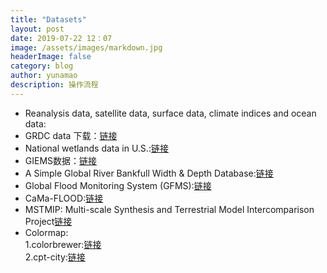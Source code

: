 ```yaml
---
title: "Datasets"
layout: post
date: 2019-07-22 12：07
image: /assets/images/markdown.jpg
headerImage: false
category: blog
author: yunamao
description: 操作流程
---
```


- Reanalysis data, satellite data, surface data, climate indices and ocean data: [](http://www.cgd.ucar.edu/cas/catalog/)
- GRDC data 下载：[链接](http://www.grdc.sr.unh.edu/html/Data/index.html) <br>
- National wetlands data in U.S.:[链接](https://www.fws.gov/wetlands/Data/Data-Download.html) <br>
- GIEMS数据：[链接](https://lerma.obspm.fr/spip.php?article91&lang=en) <br>
- A Simple Global River Bankfull Width & Depth Database:[链接](http://gaia.geosci.unc.edu/rivers/) <br>
- Global Flood Monitoring System (GFMS):[链接](http://flood.umd.edu/)
- CaMa-FLOOD:[链接](http://hydro.iis.u-tokyo.ac.jp/~yamadai/cama-flood/index.html) <br>
- MSTMIP: Multi-scale Synthesis and Terrestrial Model Intercomparison Project[链接](https://nacp.ornl.gov/MsTMIP.shtml)
- Colormap: <br>
  1.colorbrewer:[链接](http://colorbrewer2.org/#type=sequential&scheme=Blues&n=9) <br>
  2.cpt-city:[链接](http://soliton.vm.bytemark.co.uk/pub/cpt-city/) <br>

